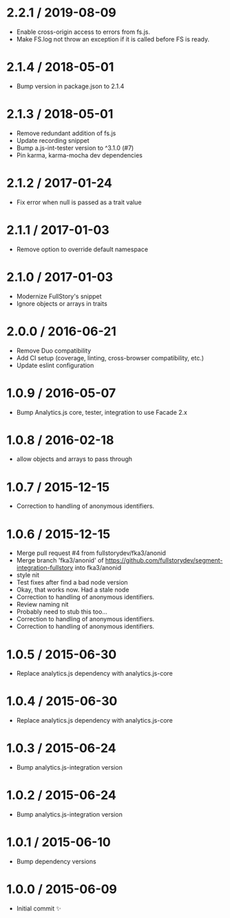 
2.2.1 / 2019-08-09
==================

  * Enable cross-origin access to errors from fs.js.
  * Make FS.log not throw an exception if it is called before FS is ready.

2.1.4 / 2018-05-01
==================

  * Bump version in package.json to 2.1.4

2.1.3 / 2018-05-01
==================

  * Remove redundant addition of fs.js
  * Update recording snippet
  * Bump a.js-int-tester version to ^3.1.0 (#7)
  * Pin karma, karma-mocha dev dependencies

2.1.2 / 2017-01-24
==================

  * Fix error when null is passed as a trait value

2.1.1 / 2017-01-03
==================

  * Remove option to override default namespace

2.1.0 / 2017-01-03
==================

  * Modernize FullStory's snippet
  * Ignore objects or arrays in traits

2.0.0 / 2016-06-21
==================

  * Remove Duo compatibility
  * Add CI setup (coverage, linting, cross-browser compatibility, etc.)
  * Update eslint configuration

1.0.9 / 2016-05-07
==================

  * Bump Analytics.js core, tester, integration to use Facade 2.x

1.0.8 / 2016-02-18
==================

  * allow objects and arrays to pass through

1.0.7 / 2015-12-15
==================

  * Correction to handling of anonymous identifiers.

1.0.6 / 2015-12-15
==================

  * Merge pull request #4 from fullstorydev/fka3/anonid
  * Merge branch 'fka3/anonid' of https://github.com/fullstorydev/segment-integration-fullstory into fka3/anonid
  * style nit
  * Test fixes after find a bad node version
  * Okay, that works now.  Had a stale node
  * Correction to handling of anonymous identifiers.
  * Review naming nit
  * Probably need to stub this too...
  * Correction to handling of anonymous identifiers.
  * Correction to handling of anonymous identifiers.

1.0.5 / 2015-06-30
==================

  * Replace analytics.js dependency with analytics.js-core

1.0.4 / 2015-06-30
==================

  * Replace analytics.js dependency with analytics.js-core

1.0.3 / 2015-06-24
==================

  * Bump analytics.js-integration version

1.0.2 / 2015-06-24
==================

  * Bump analytics.js-integration version

1.0.1 / 2015-06-10
==================

  * Bump dependency versions

1.0.0 / 2015-06-09
==================

  * Initial commit :sparkles:
